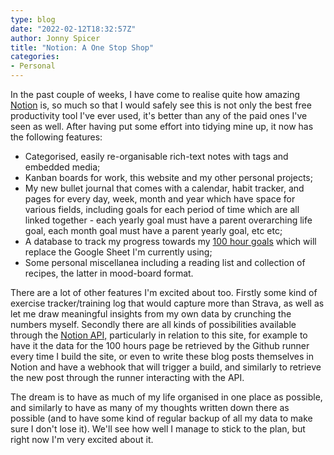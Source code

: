 ```yaml
---
type: blog
date: "2022-02-12T18:32:57Z"
author: Jonny Spicer
title: "Notion: A One Stop Shop"
categories:
- Personal
---
```

In the past couple of weeks, I have come to realise quite how amazing [Notion](https://www.notion.so/) is, so much so that I would
safely see this is not only the best free productivity tool I've ever used, it's better than any of the paid ones I've seen as well.
After having put some effort into tidying mine up, it now has the following features:

- Categorised, easily re-organisable rich-text notes with tags and embedded media;
- Kanban boards for work, this website and my other personal projects;
- My new bullet journal that comes with a calendar, habit tracker, and pages for every day, week, month and year which have space for various fields, including goals for each period of time which are all linked together - each yearly goal must have a parent overarching life goal, each month goal must have a parent yearly goal, etc etc;
- A database to track my progress towards my [100 hour goals](/100-hours) which will replace the Google Sheet I'm currently using;
- Some personal miscellanea including a reading list and collection of recipes, the latter in mood-board format.

There are a lot of other features I'm excited about too. Firstly some kind of exercise tracker/training log that would capture more than
Strava, as well as let me draw meaningful insights from my own data by crunching the numbers myself. Secondly there are all kinds of
possibilities available through the [Notion API,](https://developers.notion.com/) particularly in relation to this site, for example
to have it the data for the 100 hours page be retrieved by the Github runner every time I build the site, or even to write these blog
posts themselves in Notion and have a webhook that will trigger a build, and similarly to retrieve the new post through the runner
interacting with the API.

The dream is to have as much of my life organised in one place as possible, and similarly to have as many of my thoughts written down there as possible (and to have some kind of regular backup of all my data to make sure I don't lose it). We'll see how well I manage to stick to the plan, but right now
I'm very excited about it.
